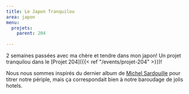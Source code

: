 ```yaml
---
title: Le Japon Tranquilou
area: japon
menu:
  projets:
    parent: 204
    
---
```


2 semaines passées avec ma chère et tendre dans mon japon! 
Un projet tranquilou dans le [Projet 204]({{< ref "/events/projet-204" >}})!

Nous nous sommes inspirés du dernier album de [Michel Sardouille](https://rutube.ru/video/95f57ecd1f5e8740058673bc25da97e4/) pour titrer notre périple, mais ça correspondait bien à notre baroudage de jolis hotels.